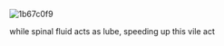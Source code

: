![1b67c0f9](https://github.com/user-attachments/assets/c22d81b4-3a35-401c-9d00-bb9043302212)

while spinal fluid acts as lube, speeding up this vile act









